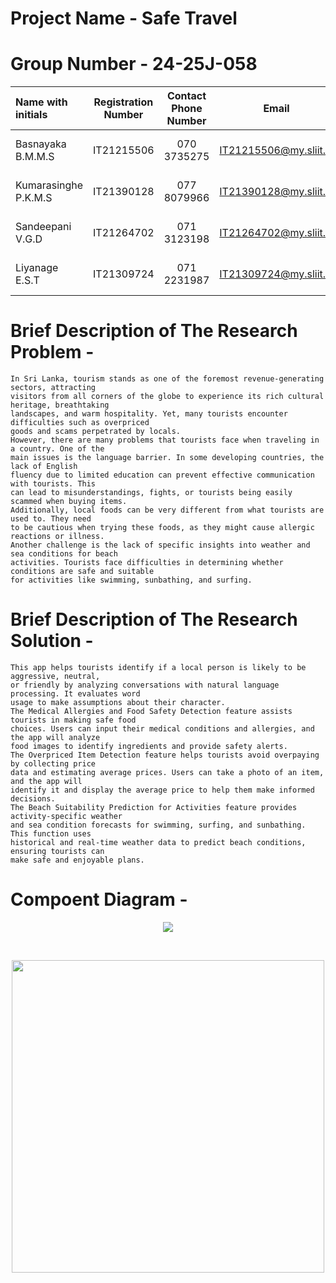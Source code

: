 

# Project Name - Safe Travel
# Group Number - 24-25J-058
| Name with initials | Registration Number | Contact Phone Number | Email                 | Badge         |
| :---               |     :---:           |          :---:       |         :---:         |       :---:   |
| Basnayaka B.M.M.S    | IT21215506          | 070 3735275          | IT21215506@my.sliit.lk| ![visitor badge](https://custom-icon-badges.demolab.com/badge/⭐-Leader-red)     |
| Kumarasinghe P.K.M.S | IT21390128          | 077 8079966          | IT21390128@my.sliit.lk| ![visitor badge](https://custom-icon-badges.demolab.com/badge/⭐-Member-green)   |
| Sandeepani V.G.D     | IT21264702          | 071 3123198          | IT21264702@my.sliit.lk| ![visitor badge](https://custom-icon-badges.demolab.com/badge/⭐-Member-green)   |
| Liyanage E.S.T       | IT21309724          | 071 2231987          | IT21309724@my.sliit.lk| ![visitor badge](https://custom-icon-badges.demolab.com/badge/⭐-Member-green)   |                     


# Brief Description of  The Research Problem -
```
In Sri Lanka, tourism stands as one of the foremost revenue-generating sectors, attracting
visitors from all corners of the globe to experience its rich cultural heritage, breathtaking
landscapes, and warm hospitality. Yet, many tourists encounter difficulties such as overpriced
goods and scams perpetrated by locals.
However, there are many problems that tourists face when traveling in a country. One of the
main issues is the language barrier. In some developing countries, the lack of English
fluency due to limited education can prevent effective communication with tourists. This
can lead to misunderstandings, fights, or tourists being easily scammed when buying items.
Additionally, local foods can be very different from what tourists are used to. They need
to be cautious when trying these foods, as they might cause allergic reactions or illness.
Another challenge is the lack of specific insights into weather and sea conditions for beach
activities. Tourists face difficulties in determining whether conditions are safe and suitable
for activities like swimming, sunbathing, and surfing.
```

# Brief Description of  The Research Solution -
```
This app helps tourists identify if a local person is likely to be aggressive, neutral,
or friendly by analyzing conversations with natural language processing. It evaluates word
usage to make assumptions about their character.
The Medical Allergies and Food Safety Detection feature assists tourists in making safe food
choices. Users can input their medical conditions and allergies, and the app will analyze
food images to identify ingredients and provide safety alerts.
The Overpriced Item Detection feature helps tourists avoid overpaying by collecting price
data and estimating average prices. Users can take a photo of an item, and the app will
identify it and display the average price to help them make informed decisions.
The Beach Suitability Prediction for Activities feature provides activity-specific weather
and sea condition forecasts for swimming, surfing, and sunbathing. This function uses
historical and real-time weather data to predict beach conditions, ensuring tourists can
make safe and enjoyable plans.

```

# Compoent Diagram - 

<p align="center">
   <img src ="https://github.com/user-attachments/assets/e7a9bb66-f0cd-4238-a810-6d4b75f8b090">

</p>

<br>
 <p align="center">
<img src="https://user-images.githubusercontent.com/74038190/212749447-bfb7e725-6987-49d9-ae85-2015e3e7cc41.gif" width="500">
<p align="center">
